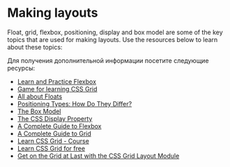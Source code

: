 # Making layouts

Float, grid, flexbox, positioning, display and box model are some of the key topics that are used for making layouts. Use the resources below to learn about these topics:

Для получения дополнительной информации посетите следующие ресурсы:

- [Learn and Practice Flexbox](https://flexboxfroggy.com/)
- [Game for learning CSS Grid](https://cssgridgarden.com/)
- [All about Floats](https://css-tricks.com/all-about-floats/)
- [Positioning Types: How Do They Differ?](https://css-tricks.com/absolute-relative-fixed-positioining-how-do-they-differ/)
- [The Box Model](https://developer.mozilla.org/en-US/docs/Learn/CSS/Building_blocks/The_box_model)
- [The CSS Display Property](https://www.freecodecamp.org/news/the-css-display-property-display-none-display-table-inline-block-and-more/)
- [A Complete Guide to Flexbox](https://css-tricks.com/snippets/css/a-guide-to-flexbox)
- [A Complete Guide to Grid](https://css-tricks.com/snippets/css/complete-guide-grid)
- [Learn CSS Grid - Course](https://cssgrid.io/)
- [Learn CSS Grid for free](https://scrimba.com/learn/cssgrid)
- [Get on the Grid at Last with the CSS Grid Layout Module](https://thenewstack.io/get-grid-last-css-grid-template-markup/)
